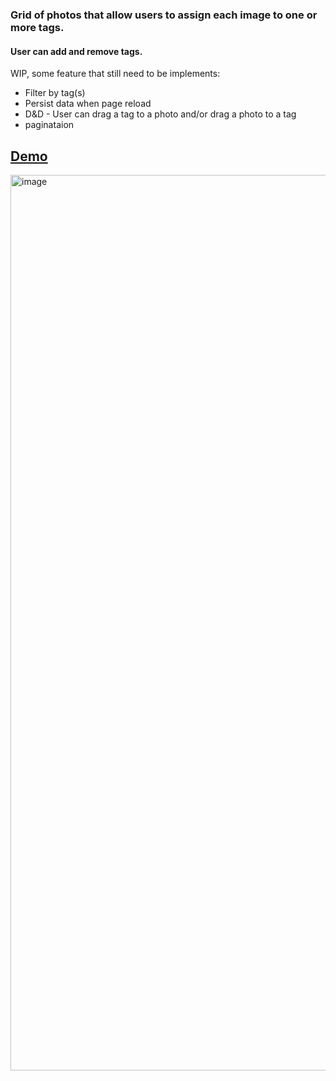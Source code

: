
### Grid of photos that allow users to assign each image to one or more tags.
#### User can add and remove tags.
WIP, some feature that still need to be implements:
- Filter by tag(s)
- Persist data when page reload
- D&D - User can drag a tag to a photo and/or drag a photo to a tag
- paginataion

## [Demo](https://yossyoss.github.io/photos-tagging)


<img width="1433" alt="image" src="https://user-images.githubusercontent.com/26233555/184966641-8768e4eb-8aa2-4c52-a7a8-8ee4c76ac147.png">
